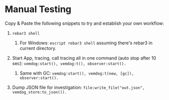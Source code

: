 # Manual Testing

Copy & Paste the following snippets to try and establish your own workflow:

1. `rebar3 shell`
   1. For Windows: `escript rebar3 shell` assuming there's rebar3 in current directory.
 
2. Start App, tracing, call tracing all in one command (auto stop after 10 sec):
   `vemdog:start(), vemdog:t(), observer:start().`
   1. Same with GC:
      `vemdog:start(), vemdog:t(new, [gc]), observer:start().`

3. Dump JSON file for investigation: `file:write_file("out.json", vemdog_store:to_json()).`